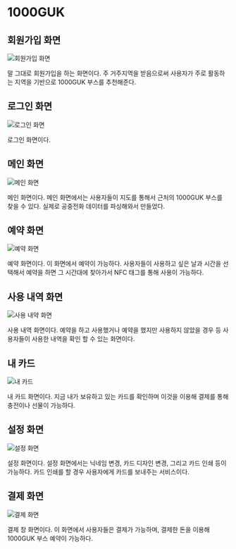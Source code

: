 # 1000GUK

## 회원가입 화면

![회원가입 화면](images/1.png)

말 그대로 회원가입을 하는 화면이다. 주 거주지역을 받음으로써 사용자가 주로 활동하는 지역을 기반으로 1000GUK 부스를 추천해준다.

## 로그인 화면

![로그인 화면](images/2.png)

로그인 화면이다.

## 메인 화면

![메인 화면](images/3.png)

메인 화면이다. 메인 화면에서는 사용자들이 지도를 통해서 근처의 1000GUK 부스를 찾을 수 있다. 실제로 공중전화 데이터를 파싱해와서 만들었다.

## 예약 화면

![예약 화면](images/4.png)

예약 화면이다. 이 화면에서 예약이 가능하다. 사용자들이 사용하고 싶은 날과 시간을 선택해서 예약을 하면 그 시간대에 찾아가서 NFC 태그를 통해 사용이 가능하다.

## 사용 내역 화면

![사용 내약 화면](images/5.png)

사용 내역 화면이다. 예약을 하고 사용했거나 예약을 했지만 사용하지 않았을 경우 등 사용자들이 사용한 내역을 확인 할 수 있는 화면이다.

## 내 카드

![내 카드](images/6.png)

내 카드 화면이다. 지금 내가 보유하고 있는 카드를 확인하며 이것을 이용해 결제를 통해 충전이나 선물이 가능하다.

## 설정 화면

![설정 화면](images/7.png)

설정 화면이다. 설정 화면에서는 닉네임 변경, 카드 디자인 변경, 그리고 카드 인쇄 등이 가능하다. 카드 인쇄를 할 경우 사용자에게 카드를 보내주는 서비스이다.

## 결제 화면

![결제 화면](images/8.png)

결제 창 화면이다. 이 화면에서 사용자들은 결제가 가능하며, 결제한 돈을 이용해 1000GUK 부스 예약이 가능하다.
